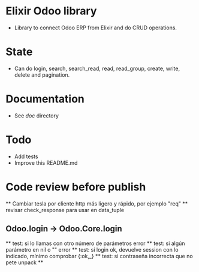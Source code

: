 # Elixir Odoo library

* Library to connect Odoo ERP from Elixir and do CRUD operations.

# State

* Can do login, search, search_read, read, read_group, create, write, delete and pagination.

# Documentation

* See _doc_ directory


# Todo

* Add tests
* Improve this README.md


# Code review before publish

** Cambiar tesla por cliente http más ligero y rápido, por ejemplo "req"
** revisar check_response para usar en data_tuple

## Odoo.login -> Odoo.Core.login
  ** test: si lo llamas con otro número de parámetros error
  ** test: si algún parámetro en nil o "" error
  ** test: si login ok, devuelve session con lo indicado, mínimo comprobar {:ok,_}
  ** test: si contraseña incorrecta que no pete unpack
  ** 